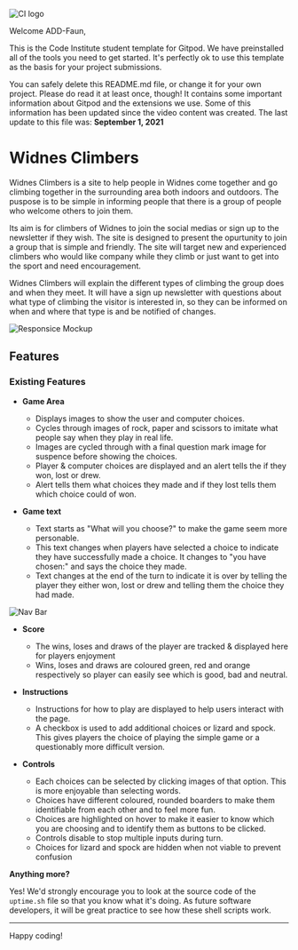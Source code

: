 ![CI logo](https://codeinstitute.s3.amazonaws.com/fullstack/ci_logo_small.png)

Welcome ADD-Faun,

This is the Code Institute student template for Gitpod. We have preinstalled all of the tools you need to get started. It's perfectly ok to use this template as the basis for your project submissions.

You can safely delete this README.md file, or change it for your own project. Please do read it at least once, though! It contains some important information about Gitpod and the extensions we use. Some of this information has been updated since the video content was created. The last update to this file was: **September 1, 2021**

# Widnes Climbers

Widnes Climbers is a site to help people in Widnes come together and go climbing together in the surrounding area both indoors and outdoors.
The puspose is to be simple in informing people that there is a group of people who welcome others to join them.

Its aim is for climbers of Widnes to join the social medias or sign up to the newsletter if they wish.
The site is designed to present the opurtunity to join a group that is simple and friendly.
The site will target new and experienced climbers who would like company while they climb or just want to get into the sport and need encouragement.

Widnes Climbers will explain the different types of climbing the group does and when they meet. 
It will have a sign up newsletter with questions about what type of climbing the visitor is interested in, so they can be informed on when and where that type is 
and be notified of changes.
 

![Responsice Mockup](assets/images/responsiveness-readme.jpg)

## Features 

### Existing Features

- __Game Area__

  - Displays images to show the user and computer choices.
  - Cycles through images of rock, paper and scissors to imitate what people say when they play in real life.
  - Images are cycled through with a final question mark image for suspence before showing the choices.
  - Player & computer choices are displayed and an alert tells the if they won, lost or drew.
  - Alert tells them what choices they made and if they lost tells them which choice could of won.
  
- __Game text__
    - Text starts as "What will you choose?" to make the game seem more personable.
    - This text changes when players have selected a choice to indicate they have successfully made a choice.
    It changes to "you have chosen:" and says the choice they made.
    - Text changes at the end of the turn to indicate it is over by telling the player they either won, lost 
    or drew and telling them the choice they had made.

![Nav Bar](assets/images/navigation-mock-up.png)

- __Score__
    - The wins, loses and draws of the player are tracked & displayed here for players enjoyment
    - Wins, loses and draws are coloured green, red and orange respectively so player can easily see which
    is good, bad and neutral.

- __Instructions__
    - Instructions for how to play are displayed to help users interact with the page.
    - A checkbox is used to add additional choices or lizard and spock. This gives players the choice of 
    playing the simple game or a questionably more difficult version.

- __Controls__
    - Each choices can be selected by clicking images of that option. This is more enjoyable than selecting 
    words.
    - Choices have different coloured, rounded boarders to make them identifiable from each other and to 
    feel more fun.
    - Choices are highlighted on hover to make it easier to know which you are choosing and to identify them
    as buttons to be clicked.
    - Controls disable to stop multiple inputs during turn.
    - Choices for lizard and spock are hidden when not viable to prevent confusion 

**Anything more?**

Yes! We'd strongly encourage you to look at the source code of the `uptime.sh` file so that you know what it's doing. As future software developers, it will be great practice to see how these shell scripts work.

---

Happy coding!
